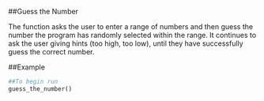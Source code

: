 ##Guess the Number

The function asks the user to enter a range of numbers and then guess
the number the program has randomly selected within the range.
It continues to ask the user giving hints (too high, too low), until
they have successfully guess the correct number.

##Example
```python
##To begin run
guess_the_number()
```
